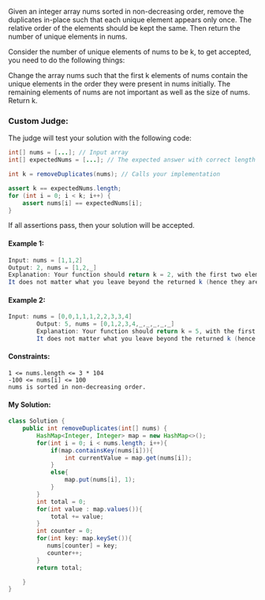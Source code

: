 Given an integer array nums sorted in non-decreasing order, remove the duplicates in-place such that each unique element appears only once. The relative order of the elements should be kept the same. Then return the number of unique elements in nums.

Consider the number of unique elements of nums to be k, to get accepted, you need to do the following things:

Change the array nums such that the first k elements of nums contain the unique elements in the order they were present in nums initially. The remaining elements of nums are not important as well as the size of nums.
Return k.

### Custom Judge:

The judge will test your solution with the following code:
```java
int[] nums = [...]; // Input array
int[] expectedNums = [...]; // The expected answer with correct length

int k = removeDuplicates(nums); // Calls your implementation

assert k == expectedNums.length;
for (int i = 0; i < k; i++) {
    assert nums[i] == expectedNums[i];
}
```
If all assertions pass, then your solution will be accepted.
#### Example 1:
```java
Input: nums = [1,1,2]
Output: 2, nums = [1,2,_]
Explanation: Your function should return k = 2, with the first two elements of nums being 1 and 2 respectively.
It does not matter what you leave beyond the returned k (hence they are underscores).
```
#### Example 2:
```java
Input: nums = [0,0,1,1,1,2,2,3,3,4]
        Output: 5, nums = [0,1,2,3,4,_,_,_,_,_]
        Explanation: Your function should return k = 5, with the first five elements of nums being 0, 1, 2, 3, and 4 respectively.
        It does not matter what you leave beyond the returned k (hence they are underscores).
```
#### Constraints:
```
1 <= nums.length <= 3 * 104
-100 <= nums[i] <= 100
nums is sorted in non-decreasing order.
```
#### My Solution:
```java
class Solution {
    public int removeDuplicates(int[] nums) {
        HashMap<Integer, Integer> map = new HashMap<>();
        for(int i = 0; i < nums.length; i++){
            if(map.containsKey(nums[i])){
                int currentValue = map.get(nums[i]);
            }
            else{      
                map.put(nums[i], 1);
            }
        }
        int total = 0;
        for(int value : map.values()){
            total += value;
        }
        int counter = 0;
        for(int key: map.keySet()){
           nums[counter] = key;
           counter++;
        }
        return total;

    }
}
```